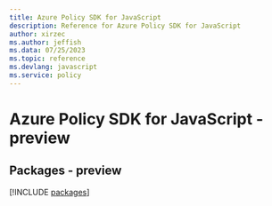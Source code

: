 ```yaml
---
title: Azure Policy SDK for JavaScript
description: Reference for Azure Policy SDK for JavaScript
author: xirzec
ms.author: jeffish
ms.data: 07/25/2023
ms.topic: reference
ms.devlang: javascript
ms.service: policy
---
```

# Azure Policy SDK for JavaScript - preview
## Packages - preview
[!INCLUDE [packages](policy-index.md)]